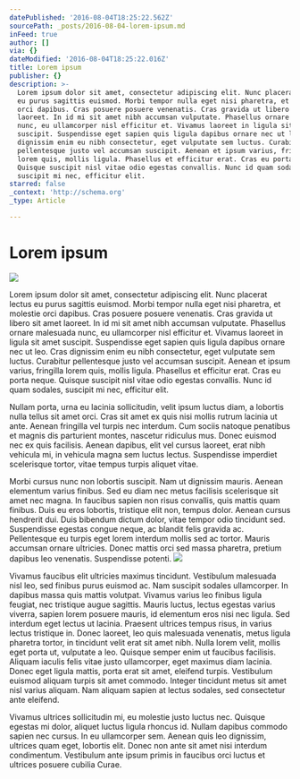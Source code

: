 ```yaml
---
datePublished: '2016-08-04T18:25:22.562Z'
sourcePath: _posts/2016-08-04-lorem-ipsum.md
inFeed: true
author: []
via: {}
dateModified: '2016-08-04T18:25:22.016Z'
title: Lorem ipsum
publisher: {}
description: >-
  Lorem ipsum dolor sit amet, consectetur adipiscing elit. Nunc placerat lectus
  eu purus sagittis euismod. Morbi tempor nulla eget nisi pharetra, et molestie
  orci dapibus. Cras posuere posuere venenatis. Cras gravida ut libero sit amet
  laoreet. In id mi sit amet nibh accumsan vulputate. Phasellus ornare malesuada
  nunc, eu ullamcorper nisl efficitur et. Vivamus laoreet in ligula sit amet
  suscipit. Suspendisse eget sapien quis ligula dapibus ornare nec ut leo. Cras
  dignissim enim eu nibh consectetur, eget vulputate sem luctus. Curabitur
  pellentesque justo vel accumsan suscipit. Aenean et ipsum varius, fringilla
  lorem quis, mollis ligula. Phasellus et efficitur erat. Cras eu porta neque.
  Quisque suscipit nisl vitae odio egestas convallis. Nunc id quam sodales,
  suscipit mi nec, efficitur elit.
starred: false
_context: 'http://schema.org'
_type: Article

---
```

# Lorem ipsum
![](https://the-grid-user-content.s3-us-west-2.amazonaws.com/042e2bda-7892-4d3c-90e7-8b2fefb81f4e.jpg)

Lorem ipsum dolor sit amet, consectetur adipiscing elit. Nunc placerat lectus eu purus sagittis euismod. Morbi tempor nulla eget nisi pharetra, et molestie orci dapibus. Cras posuere posuere venenatis. Cras gravida ut libero sit amet laoreet. In id mi sit amet nibh accumsan vulputate. Phasellus ornare malesuada nunc, eu ullamcorper nisl efficitur et. Vivamus laoreet in ligula sit amet suscipit. Suspendisse eget sapien quis ligula dapibus ornare nec ut leo. Cras dignissim enim eu nibh consectetur, eget vulputate sem luctus. Curabitur pellentesque justo vel accumsan suscipit. Aenean et ipsum varius, fringilla lorem quis, mollis ligula. Phasellus et efficitur erat. Cras eu porta neque. Quisque suscipit nisl vitae odio egestas convallis. Nunc id quam sodales, suscipit mi nec, efficitur elit.

Nullam porta, urna eu lacinia sollicitudin, velit ipsum luctus diam, a lobortis nulla tellus sit amet orci. Cras sit amet ex quis nisi mollis rutrum lacinia ut ante. Aenean fringilla vel turpis nec interdum. Cum sociis natoque penatibus et magnis dis parturient montes, nascetur ridiculus mus. Donec euismod nec ex quis facilisis. Aenean dapibus, elit vel cursus laoreet, erat nibh vehicula mi, in vehicula magna sem luctus lectus. Suspendisse imperdiet scelerisque tortor, vitae tempus turpis aliquet vitae.

Morbi cursus nunc non lobortis suscipit. Nam ut dignissim mauris. Aenean elementum varius finibus. Sed eu diam nec metus facilisis scelerisque sit amet nec magna. In faucibus sapien non risus convallis, quis mattis quam finibus. Duis eu eros lobortis, tristique elit non, tempus dolor. Aenean cursus hendrerit dui. Duis bibendum dictum dolor, vitae tempor odio tincidunt sed. Suspendisse egestas congue neque, ac blandit felis gravida ac. Pellentesque eu turpis eget lorem interdum mollis sed ac tortor. Mauris accumsan ornare ultricies. Donec mattis orci sed massa pharetra, pretium dapibus leo venenatis. Suspendisse potenti.
![](https://the-grid-user-content.s3-us-west-2.amazonaws.com/6751fc95-034c-437f-9dc9-92e2bbfb27f7.jpg)

Vivamus faucibus elit ultricies maximus tincidunt. Vestibulum malesuada nisl leo, sed finibus purus euismod ac. Nam suscipit sodales ullamcorper. In dapibus massa quis mattis volutpat. Vivamus varius leo finibus ligula feugiat, nec tristique augue sagittis. Mauris luctus, lectus egestas varius viverra, sapien lorem posuere mauris, id elementum eros nisi nec ligula. Sed interdum eget lectus ut lacinia. Praesent ultrices tempus risus, in varius lectus tristique in. Donec laoreet, leo quis malesuada venenatis, metus ligula pharetra tortor, in tincidunt velit erat sit amet nibh. Nulla lorem velit, mollis eget porta ut, vulputate a leo. Quisque semper enim ut faucibus facilisis. Aliquam iaculis felis vitae justo ullamcorper, eget maximus diam lacinia. Donec eget ligula mattis, porta erat sit amet, eleifend turpis. Vestibulum euismod aliquam turpis sit amet commodo. Integer tincidunt metus sit amet nisl varius aliquam. Nam aliquam sapien at lectus sodales, sed consectetur ante eleifend.

Vivamus ultrices sollicitudin mi, eu molestie justo luctus nec. Quisque egestas mi dolor, aliquet luctus ligula rhoncus id. Nullam dapibus commodo sapien nec cursus. In eu ullamcorper sem. Aenean quis leo dignissim, ultrices quam eget, lobortis elit. Donec non ante sit amet nisi interdum condimentum. Vestibulum ante ipsum primis in faucibus orci luctus et ultrices posuere cubilia Curae.